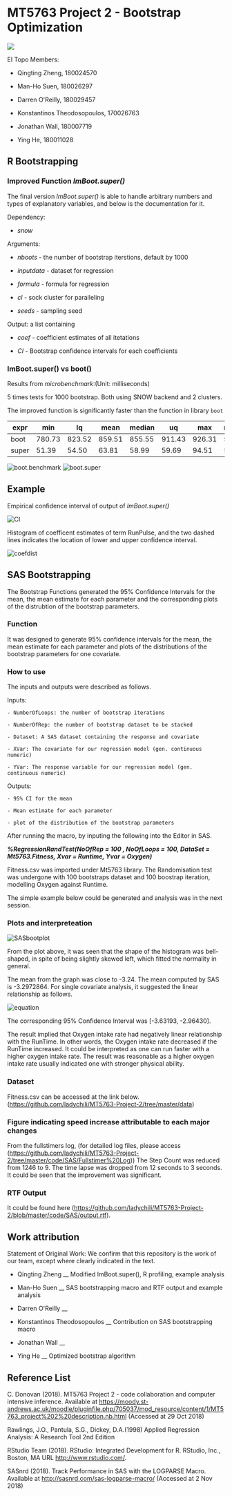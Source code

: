 # MT5763 Project 2 - Bootstrap Optimization

![](https://raw.githubusercontent.com/ladychili/MT5763-Project-2/master/r-packages.png?token=AaldBeYwHauQ1p-x4kRfKTNPYLxc-3Q2ks5b2xckwA%3D%3D)

EI Topo Members:

- Qingting Zheng, 180024570

- Man-Ho Suen, 180026297

- Darren O'Reilly, 180029457

- Konstantinos Theodosopoulos, 170026763

- Jonathan Wall, 180007719

- Ying He, 180011028

## R Bootstrapping 

### Improved Function _lmBoot.super()_

The final version _lmBoot.super()_ is able to handle arbitrary numbers and types of explanatory variables, and below is the documentation for it.

Dependency:

- _snow_

Arguments: 

- _nboots_ - the number of bootstrap iterstions, default by 1000

- _inputdata_ - dataset for regression 

- _formula_ - formula for regression 

- _cl_ - sock cluster for paralleling

- _seeds_ - sampling seed
        
Output: a list containing

- _coef_ - coefficient estimates of all itetations

- _CI_ - Bootstrap confidence intervals for each coefficients


### lmBoot.super() vs boot()

Results from *microbenchmark*:(Unit: milliseconds)

5 times tests for 1000 bootstrap. Both using SNOW backend and 2 clusters.

The improved function is significantly faster than the function in library `boot`


| expr  | min    | lq     | mean   | median | uq     | max    | neval | cld |
|-------|--------|--------|--------|--------|--------|--------|-------|-----|
| boot  | 780.73 | 823.52 | 859.51 | 855.55 | 911.43 | 926.31 | 5.00  | b   |
| super | 51.39  | 54.50  | 63.81  | 58.99  | 59.69  | 94.51  | 5.00  | a   |


![boot.benchmark](https://github.com/ladychili/MT5763-Project-2/blob/master/profiling/R.boots.png)
![boot.super](https://github.com/ladychili/MT5763-Project-2/blob/master/profiling/profsuper.png)


## Example

Empirical confidence interval of output of *lmBoot.super()*

![CI](https://github.com/ladychili/MT5763-Project-2/blob/master/code/R/output/CItable.png)

Histogram of coefficent estimates of term RunPulse, and the two dashed lines indicates the location of lower and upper confidence interval.

![coefdist](https://github.com/ladychili/MT5763-Project-2/blob/master/code/R/output/Coefdist.png)

## SAS Bootstrapping

The Bootstrap Functions generated the 95% Confidence Intervals for the mean, the mean estimate for each parameter and the corresponding plots of the distrubtion of the bootstrap parameters.

### Function

It was designed to generate 95% confidence intervals for the mean, the mean estimate for each parameter and plots of the distributions of the bootstrap parameters for one covariate.

### How to use 

The inputs and outputs were described as follows.  

 Inputs: 						
 
	- NumberOfLoops: the number of bootstrap iterations
	
	- NumberOfRep: the number of bootstrap dataset to be stacked
	
	- Dataset: A SAS dataset containing the response and covariate	
	
	- XVar: The covariate for our regression model (gen. continuous numeric)
	
	- YVar: The response variable for our regression model (gen. continuous numeric)	
        
  Outputs:
  
  
	- 95% CI for the mean
	
	- Mean estimate for each parameter
	
	- plot of the distribution of the bootstrap parameters
  
After running the macro, by inputing the following into the Editor in SAS.  
  
  __*%RegressionRandTest(NoOfRep = 100 , NoOfLoops = 100, DataSet = Mt5763.Fitness, Xvar = Runtime, Yvar = Oxygen)*__
  
Fitness.csv was imported under Mt5763 library.  The Randomisation test was undergone with 100 bootstraps dataset and 100 boostrap iteration, modelling Oxygen against Runtime. 

The simple example below could be generated and analysis was in the next session. 

### Plots and interpreteation

![SASbootplot](https://github.com/ladychili/MT5763-Project-2/blob/master/code/SAS/Output/SAS%20plot%20bootstrap.png)
      
From the plot above, it was seen that the shape of the histogram was bell-shaped, in spite of being slightly skewed left, which fitted the normality in general. 

The mean from the graph was close to -3.24.  The mean computed by SAS is -3.2972864. For single covariate analysis, it suggested the linear relationship as follows.

![equation](https://github.com/ladychili/MT5763-Project-2/blob/master/code/SAS/Output/CodeCogsEqn3.gif)

The corresponding 95% Confidence Interval was [-3.63193, -2.96430].

The result implied that Oxygen intake rate had negatively linear relationship with the RunTime.  In other words, the Oxygen intake rate decreased if the RunTime increased.  It could be interpreted as one can run faster with a higher oxygen intake rate.  The result was reasonable as a higher oxygen intake rate usually indicated one with stronger physical ability.  

### Dataset

Fitness.csv can be accessed at the link below.
(https://github.com/ladychili/MT5763-Project-2/tree/master/data)

### Figure indicating speed increase attributable to each major changes

From the fullstimers log,
(for detailed log files, please access (https://github.com/ladychili/MT5763-Project-2/tree/master/code/SAS/Fullstimer%20Log))
The Step Count was reduced from 1246 to 9.  The time lapse was dropped from 12 seconds to 3 seconds.  It could be seen that the improvement was significant. 

### RTF Output

It could be found here (https://github.com/ladychili/MT5763-Project-2/blob/master/code/SAS/output.rtf). 

## Work attribution

Statement of Original Work: We confirm that this repository is the work of our team, except where clearly indicated in the text.

- Qingting Zheng __ Modified lmBoot.super(), R profiling, example analysis

- Man-Ho Suen __ SAS bootstrapping macro and RTF output and example analysis 

- Darren O'Reilly __

- Konstantinos Theodosopoulos __ Contribution on SAS bootstrapping macro

- Jonathan Wall __

- Ying He __ Optimized bootstrap algorithm

## Reference List

C. Donovan (2018). MT5763 Project 2 - code collaboration and computer intensive inference. Available at <https://moody.st-andrews.ac.uk/moodle/pluginfile.php/705037/mod_resource/content/1/MT5763_project%202%20description.nb.html> (Accessed at 29 Oct 2018) 

Rawlings, J.O., Pantula, S.G., Dickey, D.A.(1998) Applied Regression Analysis: A Research Tool 2nd Edition

RStudio Team (2018). RStudio: Integrated Development for R. RStudio, Inc., Boston, MA URL <http://www.rstudio.com/>.

SASnrd (2018). Track Performance in SAS with the LOGPARSE Macro. Available at <http://sasnrd.com/sas-logparse-macro/> (Accessed at 2 Nov 2018)



